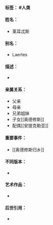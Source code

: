 #### 标签： #人类
#### 姓名：
- 莱耳忒斯
#### 别名：
- Laertes
#### 描述：
- 
#### 亲属关系：
- 父亲
- 母亲
- 兄弟姐妹
- 子女[[奥德修斯]]
- 配偶[[安提克勒亚]]
#### 重要事件：
- [[奥德修斯归乡]]
#### 不同版本：
- 
#### 艺术作品：
- 
#### 后世引用：
- 